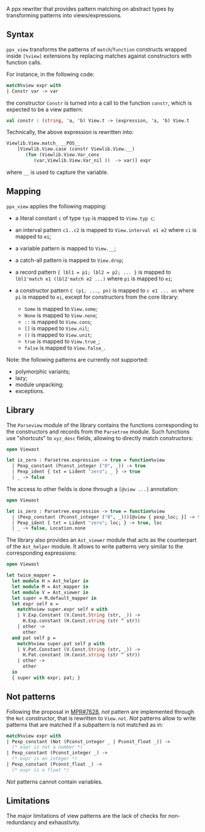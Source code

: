 A ppx rewriter that provides pattern matching on abstract types by
transforming patterns into views/expressions.


Syntax
------

`ppx_view` transforms the patterns of `match`/`function` constructs
wrapped inside `[%view]` extensions by replacing matches against
constructors with function calls.

For instance, in the following code:

```ocaml
match%view expr with
| Constr var -> var
```

the constructor `Constr` is turned into a call to the function
`constr`, which is expected to be a view pattern:

```ocaml
val constr : (string, 'a, 'b) View.t -> (expression, 'a, 'b) View.t
```

Technically, the above expression is rewritten into:

```ocaml
Viewlib.View.match_ __POS__
    [Viewlib.View.case (constr Viewlib.View.__)
       (fun (Viewlib.View.Var_cons
          (var,Viewlib.View.Var_nil ))  -> var)] expr
```

where `__` is used to capture the variable.


Mapping
-------
`ppx_view` applies the following mapping:

- a literal constant `c` of type `typ` is mapped to `View.typ c`;
- an interval pattern `c1..c2` is mapped to `View.interval e1 e2`
  where `ci` is mapped to `ei`;
- a variable pattern is mapped to `View.__`;
- a catch-all pattern is mapped to `View.drop`;
- a record pattern `{ lbl1 = p1; lbl2 = p2; ... }` is mapped to
  `lbl1'match e1 (lbl2'match e2 ...)` where `pi` is mapped to `ei`;
- a constructor pattern `C (p1, ..., pn)` is mapped to `c e1 ... en`
  where `pi` is mapped to `ei`, except for constructors from the core
  library:

  - `Some` is mapped to `View.some`;
  - `None` is mapped to `View.none`;
  - `::` is mapped to `View.cons`;
  - `[]` is mapped to `View.nil`;
  - `()` is mapped to `View.unit`;
  - `true` is mapped to `View.true_`;
  - `false` is mapped to `View.false_`.

Note: the following patterns are currently not supported:

- polymorphic variants;
- lazy;
- module unpacking;
- exceptions.


Library
-------

The `Parseview` module of the library contains the functions
corresponding to the constructors and records from the `Parsetree`
module. Such functions use "shortcuts" to `xyz_desc` fields, allowing
to directly match constructors:

```ocaml
open Viewast

let is_zero : Parsetree.expression -> true = function%view
  | Pexp_constant (Pconst_integer ("0", _)) -> true
  | Pexp_ident { txt = Lident "zero"; _ } -> true
  | _ -> false
```

The access to other fields is done through a `[@view ...]` annotation:

```ocaml
open Viewast

let is_zero : Parsetree.expression -> true = function%view
  | (Pexp_constant (Pconst_integer ("0", _)))[@view { pexp_loc; }] -> true, pexp_loc
  | Pexp_ident { txt = Lident "zero"; loc; } -> true, loc
  | _ -> false, Location.none
```

The library also provides an `Ast_viewer` module that acts as the counterpart
of the `Ast_helper` module. It allows to write patterns very similar to the
corresponding expressions:

```ocaml
open Viewast

let twice_mapper =
  let module H = Ast_helper in
  let module M = Ast_mapper in
  let module V = Ast_viewer in
  let super = M.default_mapper in
  let expr self e =
    match%view super.expr self e with
    | V.Exp.Constant (V.Const.String (str, _)) ->
      H.Exp.constant (H.Const.string (str ^ str))
    | other ->
      other
  and pat self p =
    match%view super.pat self p with
    | V.Pat.Constant (V.Const.String (str, _)) ->
      H.Pat.constant (H.Const.string (str ^ str))
    | other ->
      other
  in
  { super with expr; pat; }
```


Not patterns
------------
Following the proposal in [MPR#7628](https://caml.inria.fr/mantis/view.php?id=7628),
*not* pattern are implemented through the `Not` constructor, that is
rewritten to `View.not`. *Not* patterns allow to write patterns that
are matched if a subpattern is not matched as in:

```ocaml
match%view expr with
| Pexp_constant (Not (Pconst_integer _ | Pconst_float _)) ->
  (* expr is not a number *)
| Pexp_constant (Pconst_integer _) ->
  (* expr is an integer *)
| Pexp_constant (Pconst_float _) ->
  (* expr is a float *)
```

*Not* patterns cannot contain variables.


Limitations
-----------
The major limitations of view patterns are the lack of checks for
non-redundancy and exhaustivity.
